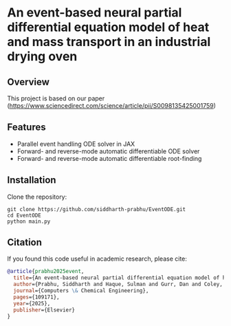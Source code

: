 # An event-based neural partial differential equation model of heat and mass transport in an industrial drying oven

## Overview

This project is based on our paper (https://www.sciencedirect.com/science/article/pii/S0098135425001759)

## Features

- Parallel event handling ODE solver in JAX
- Forward- and reverse-mode automatic differentiable ODE solver
- Forward- and reverse-mode automatic differentiable root-finding

## Installation

Clone the repository:

```
git clone https://github.com/siddharth-prabhu/EventODE.git
cd EventODE
python main.py
```

## Citation

If you found this code useful in academic research, please cite:

```bibtex
@article{prabhu2025event,
  title={An event-based neural partial differential equation model of heat and mass transport in an industrial drying oven},
  author={Prabhu, Siddharth and Haque, Sulman and Gurr, Dan and Coley, Loren and Beilstein, Jim and Rangarajan, Srinivas and Kothare, Mayuresh},
  journal={Computers \& Chemical Engineering},
  pages={109171},
  year={2025},
  publisher={Elsevier}
}
```



